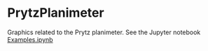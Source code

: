 # PrytzPlanimeter

Graphics related to the Prytz planimeter. See the Jupyter notebook [Examples.ipynb](Examples.ipynb)
